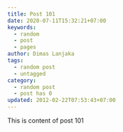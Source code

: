 ```yaml
---
title: Post 101
date: 2020-07-11T15:32:21+07:00
keywords:
  - random
  - post
  - pages
author: Dimas Lanjaka
tags:
  - random post
  - untagged
category:
  - random post
  - post has 0
updated: 2012-02-22T07:53:43+07:00
---
```

This is content of post 101